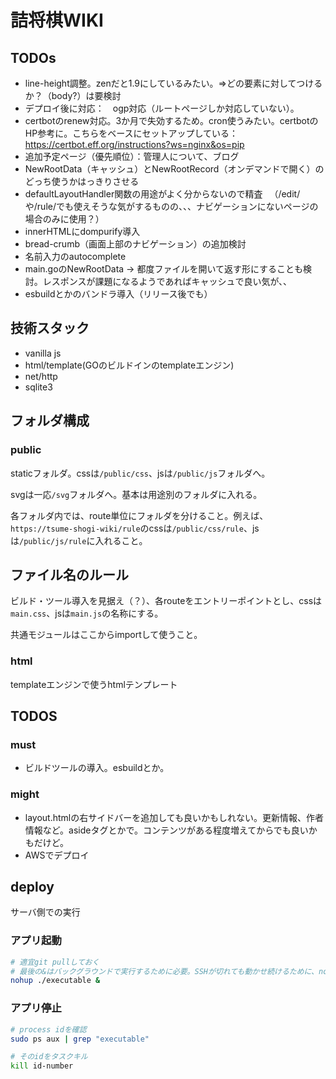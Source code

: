 # 詰将棋WIKI

## TODOs
- line-height調整。zenだと1.9にしているみたい。⇒どの要素に対してつけるか？（body?）は要検討
- デプロイ後に対応：　ogp対応（ルートページしか対応していない）。
- certbotのrenew対応。3か月で失効するため。cron使うみたい。certbotのHP参考に。こちらをベースにセットアップしている：https://certbot.eff.org/instructions?ws=nginx&os=pip
- 追加予定ページ（優先順位）：管理人について、ブログ
- NewRootData（キャッシュ）とNewRootRecord（オンデマンドで開く）のどっち使うかはっきりさせる
- defaultLayoutHandler関数の用途がよく分からないので精査
　（/edit/や/rule/でも使えそうな気がするものの、、、ナビゲーションにないページの場合のみに使用？）
- innerHTMLにdompurify導入
- bread-crumb（画面上部のナビゲーション）の追加検討
- 名前入力のautocomplete
- main.goのNewRootData -> 都度ファイルを開いて返す形にすることも検討。レスポンスが課題になるようであればキャッシュで良い気が、、
- esbuildとかのバンドラ導入（リリース後でも）

## 技術スタック

- vanilla js
- html/template(GOのビルドインのtemplateエンジン)
- net/http
- sqlite3 

## フォルダ構成

### public

staticフォルダ。cssは```/public/css```、jsは```/public/js```フォルダへ。

svgは一応```/svg```フォルダへ。基本は用途別のフォルダに入れる。

各フォルダ内では、route単位にフォルダを分けること。例えば、```https://tsume-shogi-wiki/rule```のcssは```/public/css/rule```、jsは```/public/js/rule```に入れること。

## ファイル名のルール

ビルド・ツール導入を見据え（？）、各routeをエントリーポイントとし、cssは```main.css```、jsは```main.js```の名称にする。

共通モジュールはここからimportして使うこと。

### html

templateエンジンで使うhtmlテンプレート

## TODOS

### must

- ビルドツールの導入。esbuildとか。

### might

- layout.htmlの右サイドバーを追加しても良いかもしれない。更新情報、作者情報など。asideタグとかで。コンテンツがある程度増えてからでも良いかもだけど。
- AWSでデプロイ

## deploy

サーバ側での実行

### アプリ起動

```bash
# 適宜git pullしておく
# 最後の&はバックグラウンドで実行するために必要。SSHが切れても動かせ続けるために、nohupコマンドを使う
nohup ./executable &
```

### アプリ停止

```bash
# process idを確認
sudo ps aux | grep "executable"

# そのidをタスクキル
kill id-number
```